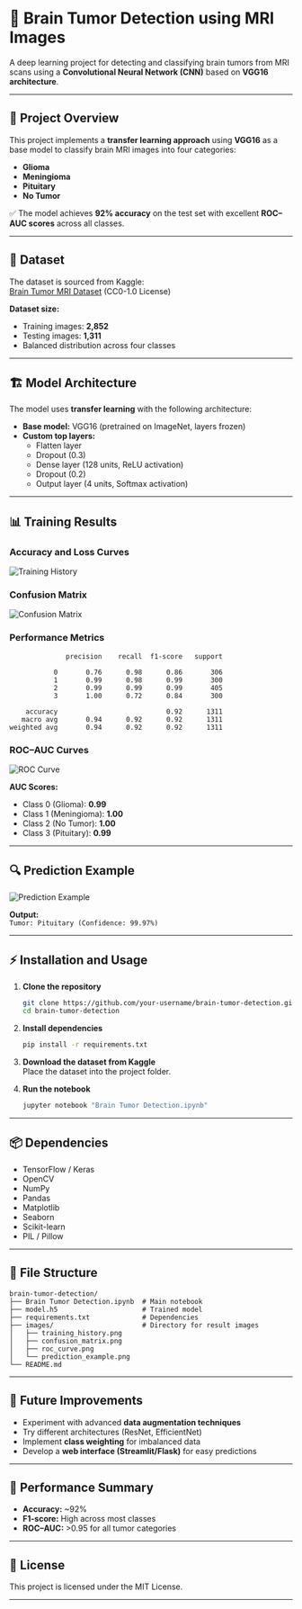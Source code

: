 # 🧠 Brain Tumor Detection using MRI Images

A deep learning project for detecting and classifying brain tumors from MRI scans using a **Convolutional Neural Network (CNN)** based on **VGG16 architecture**.

---

## 📌 Project Overview
This project implements a **transfer learning approach** using **VGG16** as a base model to classify brain MRI images into four categories:

- **Glioma**
- **Meningioma**
- **Pituitary**
- **No Tumor**

✅ The model achieves **92% accuracy** on the test set with excellent **ROC–AUC scores** across all classes.

---

## 📂 Dataset
The dataset is sourced from Kaggle:  
[Brain Tumor MRI Dataset](https://www.kaggle.com/datasets/masoudnickparvar/brain-tumor-mri-dataset) (CC0-1.0 License)

**Dataset size:**
- Training images: **2,852**
- Testing images: **1,311**
- Balanced distribution across four classes

---

## 🏗️ Model Architecture
The model uses **transfer learning** with the following architecture:

- **Base model:** VGG16 (pretrained on ImageNet, layers frozen)
- **Custom top layers:**
  - Flatten layer  
  - Dropout (0.3)  
  - Dense layer (128 units, ReLU activation)  
  - Dropout (0.2)  
  - Output layer (4 units, Softmax activation)  

---

## 📊 Training Results

### Accuracy and Loss Curves
![Training History](images/training_history.png)

### Confusion Matrix
![Confusion Matrix](images/confusion_matrix.png)

### Performance Metrics
```
              precision    recall  f1-score   support

           0       0.76      0.98      0.86       306
           1       0.99      0.98      0.99       300
           2       0.99      0.99      0.99       405
           3       1.00      0.72      0.84       300

    accuracy                           0.92      1311
   macro avg       0.94      0.92      0.92      1311
weighted avg       0.94      0.92      0.92      1311
```

### ROC–AUC Curves
![ROC Curve](images/roc_curve.png)

**AUC Scores:**
- Class 0 (Glioma): **0.99**
- Class 1 (Meningioma): **1.00**
- Class 2 (No Tumor): **1.00**
- Class 3 (Pituitary): **0.99**

---

## 🔍 Prediction Example
![Prediction Example](images/prediction_example.png)  

**Output:**  
`Tumor: Pituitary (Confidence: 99.97%)`

---

## ⚡ Installation and Usage

1. **Clone the repository**
   ```bash
   git clone https://github.com/your-username/brain-tumor-detection.git
   cd brain-tumor-detection
   ```

2. **Install dependencies**
   ```bash
   pip install -r requirements.txt
   ```

3. **Download the dataset from Kaggle**  
   Place the dataset into the project folder.

4. **Run the notebook**
   ```bash
   jupyter notebook "Brain Tumor Detection.ipynb"
   ```

---

## 📦 Dependencies
- TensorFlow / Keras  
- OpenCV  
- NumPy  
- Pandas  
- Matplotlib  
- Seaborn  
- Scikit-learn  
- PIL / Pillow  

---

## 📁 File Structure
```
brain-tumor-detection/
├── Brain Tumor Detection.ipynb  # Main notebook
├── model.h5                     # Trained model
├── requirements.txt             # Dependencies
├── images/                      # Directory for result images
│   ├── training_history.png
│   ├── confusion_matrix.png
│   ├── roc_curve.png
│   └── prediction_example.png
└── README.md
```

---

## 🚀 Future Improvements
- Experiment with advanced **data augmentation techniques**  
- Try different architectures (ResNet, EfficientNet)  
- Implement **class weighting** for imbalanced data  
- Develop a **web interface (Streamlit/Flask)** for easy predictions  

---

## 🏅 Performance Summary
- **Accuracy:** ~92%  
- **F1-score:** High across most classes  
- **ROC–AUC:** >0.95 for all tumor categories  

---

## 📜 License
This project is licensed under the MIT License.  

---
